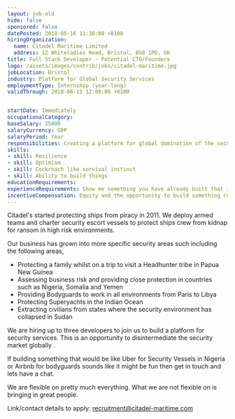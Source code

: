 ```yaml
---
layout: job-old
hide: false
sponsored: false
datePosted: 2018-05-16 11:30:00 +0100
hiringOrganization:
  name: Citadel Maritime Limited
  address: 12 Whiteladies Road, Bristol, BS8 1PD, UK
title: Full Stack Developer - Potential CTO/Founders
logo: /assets/images/contrib/jobs/citadel-maritime.jpg
jobLocation: Bristol
industry: Platform for Global Security Services
employmentType: Internship (year-long)
validThrough: 2018-06-15 12:00:00 +0100


startDate: Immediately
occupationalCategory:
baseSalary: 25000
salaryCurrency: GBP
salaryPeriod: Year
responsibilities: Creating a platform for global domination of the security industry marketplace.
skills:
- skill: Resilience
- skill: Optimism
- skill: Cockroach like survival instinct
- skill: Ability to build things
educationRequirements:
experienceRequirements: Show me something you have already built that is cool.
incentiveCompensation: Equity and the opportunity to build something cool
---
```

Citadel's started protecting ships from piracy in 2011.  We deploy armed teams  and charter security escort vessels to protect ships crew from kidnap for ransom in high risk environments.

Our business has grown into more specific security areas such including the following areas,

- Protecting a family whilst on a trip to visit a Headhunter tribe in Papua New Guinea
- Assessing business risk and providing close protection in countries such as Nigeria, Somalia and Yemen
- Providing Bodyguards to work in all environments from Paris to Libya
- Protecting Superyachts in the Indian Ocean
- Extracting civilians from states where the security environment has collapsed in Sudan

 We are hiring up to three developers to join us to build a platform for security services.  This is an opportunity to disintermediate the security market globally .  

If building something that would be like Uber for Security Vessels in Nigeria  or Airbnb for bodyguards sounds like it might be fun then get in touch and lets have a chat.

We are flexible on pretty much everything.  What we are not flexible on is bringing in great people.

Link/contact details to apply:
recruitment@citadel-maritime.com

